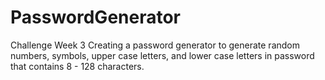 # PasswordGenerator
Challenge Week 3
Creating a password generator to generate random numbers, symbols, upper case letters, and lower case letters in password that contains 8 - 128 characters.
